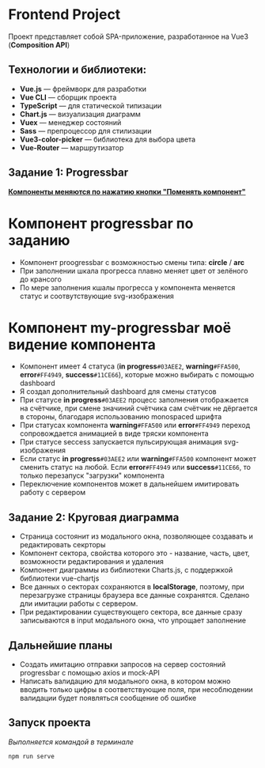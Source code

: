 # Frontend Project

Проект представляет собой SPA-приложение, разработанное на Vue3 (**Composition API**)

## Технологии и библиотеки:

- **Vue.js** — фреймворк для разработки
- **Vue CLI** — сборщик проекта
- **TypeScript** — для статической типизации
- **Chart.js** — визуализация диаграмм
- **Vuex** — менеджер состояний
- **Sass** — препроцессор для стилизации
- **Vue3-color-picker** — библиотека для выбора цвета
- **Vue-Router** — маршрутизатор

## Задание 1: Progressbar

**<ins>Компоненты меняются по нажатию кнопки "Поменять компонент"</ins>**

  # Компонент progressbar по заданию
- Компонент proogressbar с возможностью смены типа: **circle** / **arc**
- При заполнении шкала прогресса плавно меняет цвет от зелёного до крансого
- По мере заполнения кшалы прогресса у компонента меняется статус и соотвутствующие svg-изображения

# Компонент my-progressbar моё видение компонента
- Компонент имеет 4 статуса (**in progress**`#03AEE2`, **warning**`#FFA500`, **error**`#FF4949`, **success**`#11CE66`), которые можно выбирать с помощью dashboard
- Я создал дополнительный dashboard для смены статусов
- При статусе **in progress**`#03AEE2` процесс заполнения отображается на счётчике, при смене значиний счётчика сам счётчик не дёргается в стороны, благодаря использованию monospaced шрифта 
- При статусах компонента **warning**`#FFA500` или **error**`#FF4949` переход сопровождается анимацией в виде тряски компонента
- При статусе seccess запускается пульсирующая анимация svg-изображения
- Если статус **in progress**`#03AEE2` или **warning**`#FFA500` компонент может сменить статус на любой. Если **error**`#FF4949` или **success**`#11CE66`, то только перезапуск "загрузки" компонента
- Переключение компонентов может в дальнейшем имитировать работу с сервером

## Задание 2: Круговая диаграмма
- Страница состоянит из модального окна, позволяющее создавать и редактировать секрторы
- Компонент сектора, свойства которого это - название, часть, цвет, возможности редактирования и удаления
- Компонент диаграммы из библиотеки Charts.js, с поддержкой библиотеки vue-chartjs
- Все данных о секторах сохраняются в **localStorage**, поэтому, при перезагрузке страницы браузера все данные сохранятся. Сделано дли имитации работы с сервером. 
- При редактировании существующего сектора, все данные сразу записываются в input модального окна, что упрощает заполнение

## Дальнейшие планы
  - Создать имитацию отправки запросов на сервер состояний progressbar с помощью axios и mock-API
  - Написать валидацию для модального окна, в котором можно вводить только цифры в соответствующие поля, при несоблюдении валидации будет появляться сообщение об ошибке

## Запуск проекта
*Выполняется командой в терминале*
```bash
npm run serve